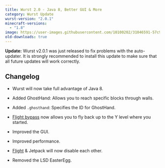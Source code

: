 ```yaml
---
title: Wurst 2.0 - Java 8, Better GUI & More
category: Wurst Update
wurst-version: "2.0.1"
minecraft-versions:
  - "1.8"
image: https://user-images.githubusercontent.com/10100202/31046591-57c9531a-a5fb-11e7-87a3-fc220b45088f.jpg
old-downloads: true
---
```

**Update:** Wurst v2.0.1 was just released to fix problems with the auto-updater. It is strongly recommended to install this update to make sure that all future updates will work correctly.

## Changelog

- Wurst will now take full advantage of Java 8.

- Added GhostHand: Allows you to reach specific blocks through walls.

- Added `.ghosthand`: Specifies the ID for GhostHand.

- [Flight bypass](https://wiki.wurstclient.net/flight) now allows you to fly back up to the Y level where you started.

- Improved the GUI.

- Improved performance.

- [Flight](https://wiki.wurstclient.net/flight) & Jetpack will now disable each other.

- Removed the LSD EasterEgg.
